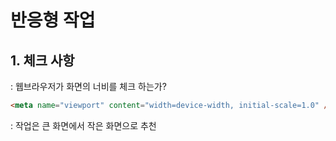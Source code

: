# 반응형 작업

## 1. 체크 사항

: 웹브라우저가 화면의 너비를 체크 하는가?

```html
<meta name="viewport" content="width=device-width, initial-scale=1.0" />
```

: 작업은 큰 화면에서 작은 화면으로 추천
